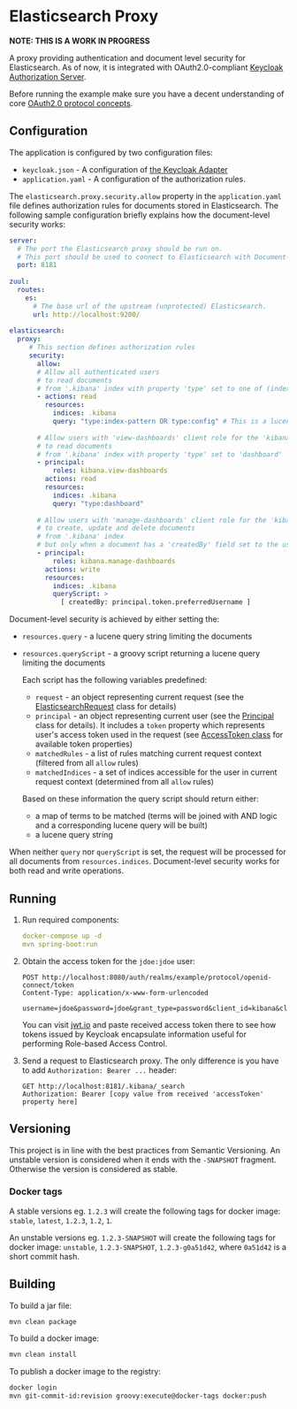# Elasticsearch Proxy

**NOTE: THIS IS A WORK IN PROGRESS**

A proxy providing authentication and document level security for Elasticsearch.
As of now, it is integrated with OAuth2.0-compliant [Keycloak Authorization Server](https://www.keycloak.org/).

Before running the example make sure you have a decent understanding of 
core [OAuth2.0 protocol concepts](https://www.digitalocean.com/community/tutorials/an-introduction-to-oauth-2).

## Configuration

The application is configured by two configuration files:
- `keycloak.json` - A configuration of [the Keycloak Adapter](https://www.keycloak.org/docs/latest/securing_apps/#java-adapters)
- `application.yaml` - A configuration of the authorization rules.

The `elasticsearch.proxy.security.allow` property in the `application.yaml`
file defines authorization rules for documents stored in Elasticsearch.
The following sample configuration briefly explains how 
the document-level security works:

```yaml
server:
  # The port the Elasticsearch proxy should be run on.
  # This port should be used to connect to Elasticsearch with Document-level security.
  port: 8181
  
zuul:
  routes:
    es:
      # The base url of the upstream (unprotected) Elasticsearch.
      url: http://localhost:9200/
      
elasticsearch:
  proxy:
     # This section defines authorization rules
     security:
       allow:
       # Allow all authenticated users
       # to read documents
       # from '.kibana' index with property 'type' set to one of (index-pattern, config)
       - actions: read
         resources:
           indices: .kibana
           query: "type:index-pattern OR type:config" # This is a lucene query
          
       # Allow users with 'view-dashboards' client role for the 'kibana' client
       # to read documents
       # from '.kibana' index with property 'type' set to 'dashboard'
       - principal:
           roles: kibana.view-dashboards
         actions: read
         resources:
           indices: .kibana
           query: "type:dashboard"
 
       # Allow users with 'manage-dashboards' client role for the 'kibana' client
       # to create, update and delete documents
       # from '.kibana' index 
       # but only when a document has a 'createdBy' field set to the username
       - principal:
           roles: kibana.manage-dashboards
         actions: write
         resources:
           indices: .kibana
           queryScript: > 
             [ createdBy: principal.token.preferredUsername ] 
```

Document-level security is achieved by either setting the:

- `resources.query` - a lucene query string limiting the documents
- `resources.queryScript` - a groovy script returning a lucene query limiting the documents
  
  Each script has the following variables predefined: 
  
  - `request` - an object representing current request (see the [ElasticsearchRequest](src/main/java/com/novomatic/elasticsearch/proxy/ElasticsearchRequest.java) class for details)
  - `principal` - an object representing current user (see the [Principal](src/main/java/com/novomatic/elasticsearch/proxy/Principal.java) class for details).
     It includes a `token` property which represents user's access token used in the request
     (see [AccessToken class](https://www.keycloak.org/docs-api/3.4/javadocs/org/keycloak/representations/AccessToken.html) for available token properties)
  - `matchedRules` - a list of rules matching current request context (filtered from all `allow` rules)
  - `matchedIndices` - a set of indices accessible for the user in current request context (determined from all `allow` rules)
  
  Based on these information the query script should return either:
  
  - a map of terms to be matched (terms will be joined with AND logic and a corresponding lucene query will be built)
  - a lucene query string

When neither `query` nor `queryScript` is set, the request will be processed for all documents from `resources.indices`.
Document-level security works for both read and write operations.

## Running

1. Run required components:

   ```yaml
   docker-compose up -d
   mvn spring-boot:run
   ```

2. Obtain the access token for the `jdoe:jdoe` user:

   ```
   POST http://localhost:8080/auth/realms/example/protocol/openid-connect/token
   Content-Type: application/x-www-form-urlencoded
   
   username=jdoe&password=jdoe&grant_type=password&client_id=kibana&client_secret=y8gSCns8hPTkQr6Zqwu2hPw6ScQDZNZz
   ```

   You can visit [jwt.io](http://jwt.io/) and paste received access token there to 
   see how tokens issued by Keycloak encapsulate information useful 
   for performing Role-based Access Control.

3. Send a request to Elasticsearch proxy. 
   The only difference is you have to add `Authorization: Bearer ...` header:

   ```
   GET http://localhost:8181/.kibana/_search
   Authorization: Bearer [copy value from received 'accessToken' property here]
   ```

## Versioning

This project is in line with the best practices from Semantic Versioning. An unstable version is considered when it ends with the `-SNAPSHOT` fragment. Otherwise the version is considered as stable.

### Docker tags

A stable versions eg. `1.2.3` will create the following tags for docker image: `stable`, `latest`, `1.2.3`, `1.2`, `1`.

An unstable versions eg. `1.2.3-SNAPSHOT` will create the following tags for docker image: `unstable`, `1.2.3-SNAPSHOT`, `1.2.3-g0a51d42`, where `0a51d42` is a short commit hash.

## Building

To build a jar file:

```bash
mvn clean package
```

To build a docker image:

```bash
mvn clean install
```

To publish a docker image to the registry:

```bash
docker login
mvn git-commit-id:revision groovy:execute@docker-tags docker:push
```
